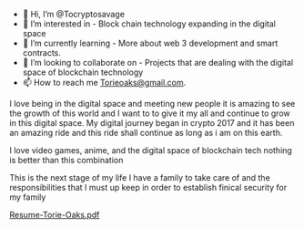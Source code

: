 - 👋 Hi, I’m @Tocryptosavage
- 👀 I’m interested in - Block chain technology expanding in the digital space
- 🌱 I’m currently learning - More about web 3 development and smart contracts.
- 💞️ I’m looking to collaborate on - Projects that are dealing with the digital space of blockchain technology
- 📫 How to reach me Torieoaks@gmail.com.

I love being in the digital space and meeting new people it is amazing to see the growth of this world and I want to to give it my all and continue to grow in this digital space. 
My digital journey began in crypto 2017 and it has been an amazing ride and this ride shall continue as long as i am on this earth.

I love video games, anime, and the digital space of blockchain tech nothing is better than this combination

This is the next stage of my life I have a family to take care of and the responsibilities that I must up keep in order to establish finical security for my family
<!---
Tocryptosavage/Tocryptosavage is a ✨ special ✨ repository because its `README.md` (this file) appears on your GitHub profile.
You can click the Preview link to take a look at your changes.
--->
[Resume-Torie-Oaks.pdf](https://github.com/Tocryptosavage/Tocryptosavage/files/8799025/Resume-Torie-Oaks.pdf)
